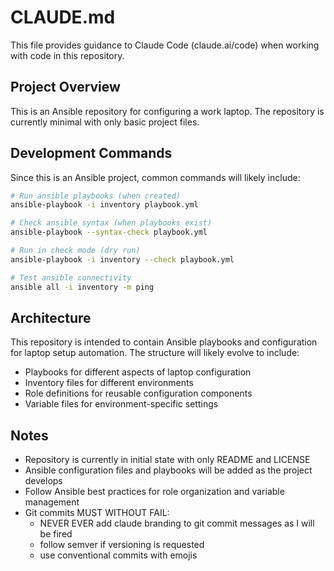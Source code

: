 # CLAUDE.md

This file provides guidance to Claude Code (claude.ai/code) when working with code in this repository.

## Project Overview

This is an Ansible repository for configuring a work laptop. The repository is currently minimal with only basic project files.

## Development Commands

Since this is an Ansible project, common commands will likely include:

```bash
# Run ansible playbooks (when created)
ansible-playbook -i inventory playbook.yml

# Check ansible syntax (when playbooks exist)
ansible-playbook --syntax-check playbook.yml

# Run in check mode (dry run)
ansible-playbook -i inventory --check playbook.yml

# Test ansible connectivity
ansible all -i inventory -m ping
```

## Architecture

This repository is intended to contain Ansible playbooks and configuration for laptop setup automation. The structure will likely evolve to include:

- Playbooks for different aspects of laptop configuration
- Inventory files for different environments
- Role definitions for reusable configuration components
- Variable files for environment-specific settings

## Notes

- Repository is currently in initial state with only README and LICENSE
- Ansible configuration files and playbooks will be added as the project develops
- Follow Ansible best practices for role organization and variable management
- Git commits MUST WITHOUT FAIL:
    - NEVER EVER add claude branding to git commit messages as I will be fired
    - follow semver if versioning is requested
    - use conventional commits with emojis
